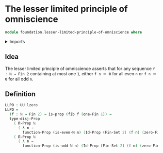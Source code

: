 # The lesser limited principle of omniscience

```agda
module foundation.lesser-limited-principle-of-omniscience where
```

<details><summary>Imports</summary>

```agda
open import foundation.disjunction
open import foundation.fibers-of-maps
open import foundation.propositions
open import foundation.sets
open import foundation.universe-levels
open import elementary-number-theory.divisibility-natural-numbers
open import elementary-number-theory.natural-numbers
open import univalent-combinatorics.standard-finite-types
```

</details>

## Idea

The lesser limited principle of omniscience asserts that for any sequence `f : ℕ → Fin 2` containing at most one `1`, either `f n ＝ 0` for all even `n` or `f n ＝ 0` for all odd `n`.

## Definition

```agda
LLPO : UU lzero
LLPO =
  (f : ℕ → Fin 2) → is-prop (fib f (one-Fin 1)) →
  type-disj-Prop
    ( Π-Prop ℕ
      ( λ n →
        function-Prop (is-even-ℕ n) (Id-Prop (Fin-Set 2) (f n) (zero-Fin 1))))
    ( Π-Prop ℕ
      ( λ n →
        function-Prop (is-odd-ℕ n) (Id-Prop (Fin-Set 2) (f n) (zero-Fin 1))))
```
